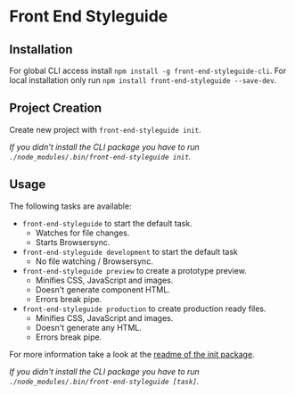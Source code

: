 # Front End Styleguide


## Installation

For global CLI access install `npm install -g front-end-styleguide-cli`.
For local installation only run `npm install front-end-styleguide --save-dev`.



## Project Creation

Create new project with `front-end-styleguide init`.

*If you didn't install the CLI package you have to run `./node_modules/.bin/front-end-styleguide init`.*


## Usage

The following tasks are available:
* `front-end-styleguide` to start the default task.
  * Watches for file changes.
  * Starts Browsersync.
* `front-end-styleguide development` to start the default task
  * No file watching / Browsersync.
* `front-end-styleguide preview` to create a prototype preview.
  * Minifies CSS, JavaScript and images.
  * Doesn't generate component HTML.
  * Errors break pipe.
* `front-end-styleguide production` to create production ready files.
  * Minifies CSS, JavaScript and images.
  * Doesn't generate any HTML.
  * Errors break pipe.

For more information take a look at the [readme of the init package](https://github.com/mvsde/styleguide-init/blob/master/init/README.md).

*If you didn't install the CLI package you have to run `./node_modules/.bin/front-end-styleguide [task]`.*
